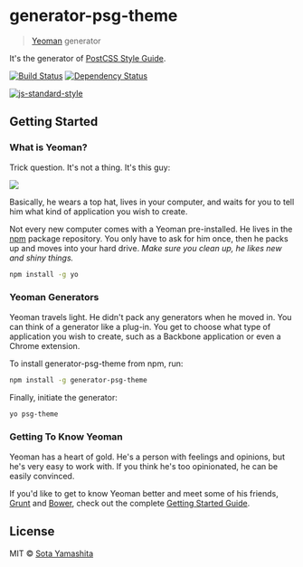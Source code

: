 # generator-psg-theme

> [Yeoman](http://yeoman.io) generator

It's the generator of [PostCSS Style Guide](https://github.com/morishitter/postcss-style-guide).

[![Build Status](https://secure.travis-ci.org/sotayamashita/generator-psg-theme.png?branch=master)](https://travis-ci.org/sotayamashita/generator-psg-theme) [![Dependency Status](https://gemnasium.com/sotayamashita/psg-theme-sassline.svg)](https://gemnasium.com/sotayamashita/psg-theme-sassline)

[![js-standard-style](https://cdn.rawgit.com/feross/standard/master/badge.svg)](https://github.com/feross/standard)


## Getting Started

### What is Yeoman?

Trick question. It's not a thing. It's this guy:

![](http://i.imgur.com/JHaAlBJ.png)

Basically, he wears a top hat, lives in your computer, and waits for you to tell him what kind of application you wish to create.

Not every new computer comes with a Yeoman pre-installed. He lives in the [npm](https://npmjs.org) package repository. You only have to ask for him once, then he packs up and moves into your hard drive. *Make sure you clean up, he likes new and shiny things.*

```bash
npm install -g yo
```

### Yeoman Generators

Yeoman travels light. He didn't pack any generators when he moved in. You can think of a generator like a plug-in. You get to choose what type of application you wish to create, such as a Backbone application or even a Chrome extension.

To install generator-psg-theme from npm, run:

```bash
npm install -g generator-psg-theme
```

Finally, initiate the generator:

```bash
yo psg-theme
```

### Getting To Know Yeoman

Yeoman has a heart of gold. He's a person with feelings and opinions, but he's very easy to work with. If you think he's too opinionated, he can be easily convinced.

If you'd like to get to know Yeoman better and meet some of his friends, [Grunt](http://gruntjs.com) and [Bower](http://bower.io), check out the complete [Getting Started Guide](https://github.com/yeoman/yeoman/wiki/Getting-Started).


## License

MIT © [Sota Yamashita](https://github.com/sotayamashita)
